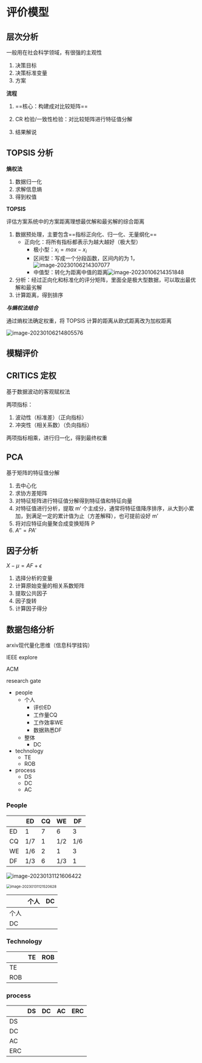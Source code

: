 # 评价模型

## 层次分析

一般用在社会科学领域，有很强的主观性

1. 决策目标
2. 决策标准变量
3. 方案

**流程**

1. ==核心：构建成对比较矩阵==

2. CR 检验/一致性检验：对比较矩阵进行特征值分解

3. 结果解说



## TOPSIS 分析

**熵权法**

1. 数据归一化
2. 求解信息熵
3. 得到权值



**TOPSIS**

评估方案系统中的方案距离理想最优解和最劣解的综合距离

1. 数据预处理，主要包含==指标正向化、归一化、无量纲化==
   - 正向化：将所有指标都表示为越大越好（极大型）
     - 极小型：$x_i=max-x_i$
     - 区间型：写成一个分段函数，区间内的为 1，![image-20230106214307077](https://wangleidetuchuang.oss-cn-beijing.aliyuncs.com/img/image-20230106214307077.png)
     - 中值型：转化为距离中值的距离![image-20230106214351848](https://wangleidetuchuang.oss-cn-beijing.aliyuncs.com/img/image-20230106214351848.png)
2. 分析：经过正向化和标准化的评分矩阵，里面全是极大型数据，可以取出最优解和最劣解
3. 计算距离，得到排序



***与熵权法结合***

通过熵权法确定权重，将 TOPSIS 计算的距离从欧式距离改为加权距离

![image-20230106214805576](https://wangleidetuchuang.oss-cn-beijing.aliyuncs.com/img/image-20230106214805576.png)

## 模糊评价

## CRITICS 定权

基于数据波动的客观赋权法

两项指标：

1. 波动性（标准差）（正向指标）
2. 冲突性（相关系数）（负向指标）

两项指标相乘，进行归一化，得到最终权重



## PCA

基于矩阵的特征值分解

1. 去中心化
2. 求协方差矩阵
3. 对特征矩阵进行特征值分解得到特征值和特征向量
4. 对特征值进行分析，提取 m‘ 个主成分，通常将特征值降序排序，从大到小累加，到满足一定的累计值为止（方差解释），也可提前设好 m’
5. 将对应特征向量聚合成变换矩阵 P
6. $A''=PA'$



## 因子分析

 $X-\mu=AF+\epsilon$

1. 选择分析的变量
2. 计算原始变量的相关系数矩阵
3. 提取公共因子
4. 因子旋转
5. 计算因子得分

## 数据包络分析



 arxiv现代量化思维（信息科学挂钩）

IEEE explore

ACM

research gate





- people
  - 个人
    - 评价ED
    - 工作量CQ
    - 工作效率WE
    - 数据熟悉DF
  - 整体
    - DC
- technology
  - TE
  - ROB
- process
  - DS
  - DC
  - AC

### People

|      | ED   | CQ   | WE   | DF   |
| ---- | ---- | ---- | ---- | ---- |
| ED   | 1    | 7    | 6    | 3    |
| CQ   | 1/7  | 1    | 1/2  | 1/6  |
| WE   | 1/6  | 2    | 1    | 3    |
| DF   | 1/3  | 6    | 1/3  | 1    |

![image-20230131121606422](https://wangleidetuchuang.oss-cn-beijing.aliyuncs.com/img/image-20230131121606422.png)

<img src="https://wangleidetuchuang.oss-cn-beijing.aliyuncs.com/img/image-20230131121520628.png" alt="image-20230131121520628" style="zoom: 67%;" />

|      | 个人 | DC   |
| ---- | ---- | ---- |
| 个人 |      |      |
| DC   |      |      |

### Technology

|      | TE   | ROB  |
| ---- | ---- | ---- |
| TE   |      |      |
| ROB  |      |      |

### process

|      | DS   | DC   | AC   | ERC  |
| ---- | ---- | ---- | ---- | ---- |
| DS   |      |      |      |      |
| DC   |      |      |      |      |
| AC   |      |      |      |      |
| ERC  |      |      |      |      |

